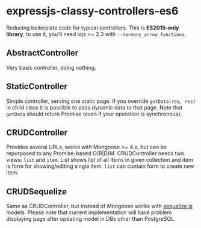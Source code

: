 # expressjs-classy-controllers-es6

Reducing boilerplate code for typical controllers.
This is **ES2015-only library**, to use it, you'll need iojs >= 2.3 with `--harmony_arrow_functions`.

## AbstractController

Very basic controller, doing nothing.

## StaticController

Simple controller, serving one static page. If you override `getData(req, res)` in child class it is possible to pass
dynamic data to that page. Note that `getData` should return Promise (even if your operation is synchronous).

## CRUDController

Provides several URLs, works with Mongoose >= 4.x, but can be repurposed to any Promise-based O(R|D)M.
CRUDController needs two views: `list` and `item`. List shows list of all items in given collection and item is form for
 showing/editing single item. `list` can contain form to create new item.

## CRUDSequelize

Same as CRUDController, but instead of Mongoose works with [sequelize.js](http://sequelizejs.com) models. Please note
that current implementation will have problem displaying page after updating model in DBs other than PostgreSQL.